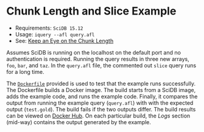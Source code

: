 # Chunk Length and Slice Example

* Requirements: `SciDB 15.12`
* Usage: `iquery --afl query.afl`
* See: [Keep an Eye on the Chunk Length](http://rvernica.github.io/2016/07/chunk-slice)

Assumes SciDB is running on the localhost on the default port and no authentication is required. Running the query results in three new arrays, `foo`, `bar`, and `taz`. In the `query.afl` file, the commented out `slice` query runs for a long time.

The [`Dockerfile`](Dockerfile) provided is used to test that the example runs successfully. The Dockerfile builds a Docker image. The build starts from a SciDB image, adds the example code, and runs the example code. Finally, it compares the output from running the example query (`query.afl`) with with the expected output (`test.gold`). The build fails if the two outputs differ. The build results can be viewed on [Docker Hub](https://hub.docker.com/r/rvernica/scidb-examples/builds/). On each particular build, the *Logs* section (mid-way) contains the output generated by the example.
